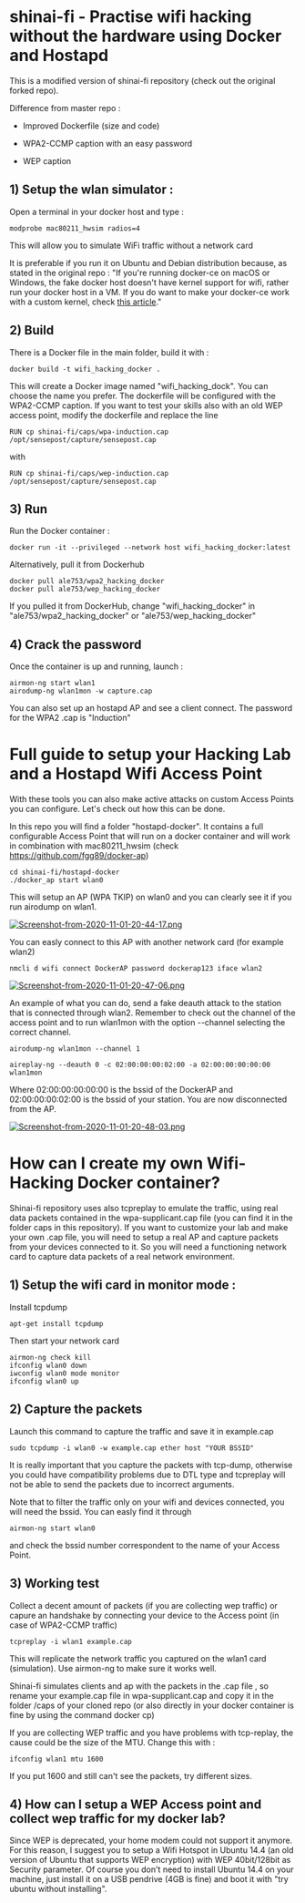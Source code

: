 # shinai-fi - Practise wifi hacking without the hardware using Docker and Hostapd

This is a modified version of shinai-fi repository (check out the original forked repo).

Difference from master repo :

- Improved Dockerfile (size and code)

- WPA2-CCMP caption with an easy password

- WEP caption

## 1) Setup the wlan simulator :

Open a terminal in your docker host and type :
```
modprobe mac80211_hwsim radios=4

```
This will allow you to simulate WiFi traffic without a network card



It is preferable if you run it on Ubuntu and Debian distribution because, as stated in the original repo : 
"If you're running docker-ce on macOS or Windows, the fake docker host doesn't have kernel support for wifi, rather run your docker host in a VM. If you do want to make your docker-ce work with a custom kernel, check [this article](https://medium.com/@notsinge/making-your-own-linuxkit-with-docker-for-mac-5c1234170fb1)."

## 2) Build

There is a Docker file in the main folder, build it with :
```
docker build -t wifi_hacking_docker .
```
This will create a Docker image named "wifi_hacking_dock". You can choose the name you prefer.
The dockerfile will be configured with the WPA2-CCMP caption. If you want to test your skills also with an old WEP access point, modify the dockerfile and replace the line
```
RUN cp shinai-fi/caps/wpa-induction.cap /opt/sensepost/capture/sensepost.cap
```
with
```
RUN cp shinai-fi/caps/wep-induction.cap /opt/sensepost/capture/sensepost.cap
```

## 3) Run

Run the Docker container :

```
docker run -it --privileged --network host wifi_hacking_docker:latest
```
Alternatively, pull it from Dockerhub

```
docker pull ale753/wpa2_hacking_docker
docker pull ale753/wep_hacking_docker
```



If you pulled it from DockerHub, change "wifi_hacking_docker" in "ale753/wpa2_hacking_docker" or "ale753/wep_hacking_docker"

## 4) Crack the password

Once the container is up and running, launch :

```
airmon-ng start wlan1
airodump-ng wlan1mon -w capture.cap
```

You can also set up an hostapd AP and see a client connect.
The password for the WPA2 .cap is "Induction"

# Full guide to setup your Hacking Lab and a Hostapd Wifi Access Point

With these tools you can also make active attacks on custom Access Points you can configure. Let's check out how this can be done.

In this repo you will find a folder "hostapd-docker". It contains a full configurable Access Point that will run on a docker container and will work in combination with mac80211_hwsim (check https://github.com/fgg89/docker-ap)

```
cd shinai-fi/hostapd-docker
./docker_ap start wlan0
```
This will setup an AP (WPA TKIP) on wlan0 and you can clearly see it if you run airodump on wlan1.

[![Screenshot-from-2020-11-01-20-44-17.png](https://i.postimg.cc/SR4bW2Xj/Screenshot-from-2020-11-01-20-44-17.png)](https://postimg.cc/R6gYm0Lz)

You can easly connect to this AP with another network card (for example wlan2)

```
nmcli d wifi connect DockerAP password dockerap123 iface wlan2
```
[![Screenshot-from-2020-11-01-20-47-06.png](https://i.postimg.cc/tCfDw05N/Screenshot-from-2020-11-01-20-47-06.png)](https://postimg.cc/QHQpKyvF)

An example of what you can do, send a fake deauth attack to the station that is connected through wlan2.
Remember to check out the channel of the access point and to run wlan1mon with the option --channel selecting the correct channel.

```
airodump-ng wlan1mon --channel 1
```
```
aireplay-ng --deauth 0 -c 02:00:00:00:02:00 -a 02:00:00:00:00:00 wlan1mon
```
Where 02:00:00:00:00:00 is the bssid of the DockerAP and 02:00:00:00:02:00 is the bssid of your station. You are now disconnected from the AP.

[![Screenshot-from-2020-11-01-20-48-03.png](https://i.postimg.cc/HWr62s0k/Screenshot-from-2020-11-01-20-48-03.png)](https://postimg.cc/t7HdRbmK)



# How can I create my own Wifi-Hacking Docker container?

Shinai-fi repository uses also tcpreplay to emulate the traffic, using real data packets contained in the wpa-supplicant.cap file (you can find it in the folder caps in this repository). If you want to customize your lab and make your own .cap file, you will need to setup a real AP and capture packets from your devices connected to it. So you will need a functioning network card to capture data packets of a real network environment.

## 1) Setup the wifi card in monitor mode :
Install tcpdump
```
apt-get install tcpdump
```

Then start your network card
```
airmon-ng check kill
ifconfig wlan0 down
iwconfig wlan0 mode monitor
ifconfig wlan0 up
```
## 2) Capture the packets

Launch this command to capture the traffic and save it in example.cap

```
sudo tcpdump -i wlan0 -w example.cap ether host "YOUR BSSID"
```
It is really important that you capture the packets with tcp-dump, otherwise you could have compatibility problems due to DTL type and tcpreplay will not be able to send the packets due to incorrect arguments.

Note that to filter the traffic only on your wifi and devices connected, you will need the bssid. You can easly find it through

```
airmon-ng start wlan0 
```
and check the bssid number correspondent to the name of your Access Point.

## 3) Working test

Collect a decent amount of packets (if you are collecting wep traffic) or capure an handshake by connecting your device to the Access point (in case of WPA2-CCMP traffic)

```
tcpreplay -i wlan1 example.cap

```
This will replicate the network traffic you captured on the wlan1 card (simulation). Use airmon-ng to make sure it works well.

Shinai-fi simulates clients and ap with the packets in the .cap file , so rename your example.cap file in wpa-supplicant.cap and copy it in the folder /caps of your cloned repo (or also directly in your docker container is fine by using the command docker cp)

If you are collecting WEP traffic and you have problems with tcp-replay, the cause could be the size of the MTU. Change this with :
```
ifconfig wlan1 mtu 1600

```
If you put 1600 and still can't see the packets, try different sizes.

## 4) How can I setup a WEP Access point and collect wep traffic for my docker lab?

Since WEP is deprecated, your home modem could not support it anymore. For this reason, I suggest you to setup a Wifi Hotspot in Ubuntu 14.4 (an old version of Ubuntu that supports WEP encryption) with WEP 40bit/128bit as Security parameter. Of course you don't need to install Ubuntu 14.4 on your machine, just install it on a USB pendrive (4GB is fine) and boot it with "try ubuntu without installing".






